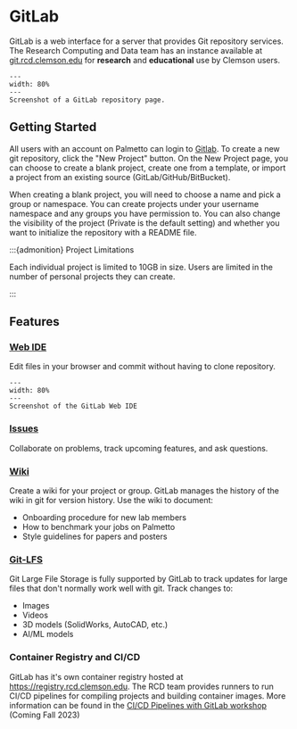 # GitLab

GitLab is a web interface for a server that provides Git repository services.
The Research Computing and Data team has an instance available at
[git.rcd.clemson.edu](https://git.rcd.clemson.edu) for **research** and
**educational** use by Clemson users.

```{figure} ../fig/intro_git_gitlab/gitlab_repo.png
---
width: 80%
---
Screenshot of a GitLab repository page.
```

## Getting Started
All users with an account on Palmetto can login to [Gitlab](https://git.rcd.clemson.edu). To create a new git repository, click the "New Project" button.
On the New Project page, you can choose to create a blank project, create one from a template, or import a project from an existing source (GitLab/GitHub/BitBucket).

When creating a blank project, you will need to choose a name and pick a group or namespace. You can create projects under your username namespace and any groups you have permission to.
You can also change the visibility of the project (Private is the default setting) and whether you want to initialize the repository with a README file.

:::{admonition} Project Limitations

Each individual project is limited to 10GB in size. Users are limited in the number of personal projects they can create.

:::

## Features

### [Web IDE](https://docs.gitlab.com/ee/user/project/web_ide/)
Edit files in your browser and commit without having to clone repository.

```{figure} ../fig/intro_git_gitlab/gitlab_web_ide.png
---
width: 80%
---
Screenshot of the GitLab Web IDE
```

### [Issues](https://docs.gitlab.com/ee/user/project/issues/)
Collaborate on problems, track upcoming features, and ask questions.

### [Wiki](https://docs.gitlab.com/ee/user/project/wiki/)
Create a wiki for your project or group. GitLab manages the history of the wiki in git for version history.
Use the wiki to document:
- Onboarding procedure for new lab members
- How to benchmark your jobs on Palmetto
- Style guidelines for papers and posters

### [Git-LFS](https://git-lfs.com)
Git Large File Storage is fully supported by GitLab to track updates for large files that don't normally work well with git.
Track changes to:
- Images
- Videos
- 3D models (SolidWorks, AutoCAD, etc.)
- AI/ML models

### Container Registry and CI/CD
GitLab has it's own container registry hosted at https://registry.rcd.clemson.edu. The RCD team provides runners to run CI/CD pipelines
for compiling projects and building container images. More information can be found in the [CI/CD Pipelines with GitLab workshop](https://docs.rcd.clemson.edu/training/workshop_catalog/sdlc/gitlab_ci_cd) (Coming Fall 2023)
